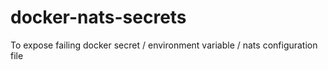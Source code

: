 # docker-nats-secrets
To expose failing docker secret / environment variable / nats configuration file
